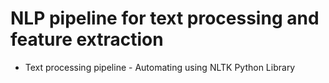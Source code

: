 # NLP pipeline for text processing and feature extraction
- Text processing pipeline - Automating using NLTK Python Library
